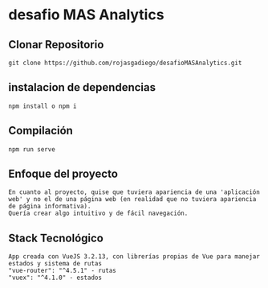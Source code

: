 # desafio MAS Analytics

## Clonar Repositorio
```
git clone https://github.com/rojasgadiego/desafioMASAnalytics.git
```

## instalacion de dependencias
```
npm install o npm i
```

## Compilación
```
npm run serve
```

## Enfoque del proyecto
```
En cuanto al proyecto, quise que tuviera apariencia de una 'aplicación web' y no el de una página web (en realidad que no tuviera apariencia de página informativa).
Quería crear algo intuitivo y de fácil navegación.
```

## Stack Tecnológico
```
App creada con VueJS 3.2.13, con librerías propias de Vue para manejar estados y sistema de rutas
"vue-router": "^4.5.1" - rutas
"vuex": "^4.1.0" - estados
```